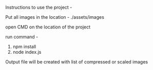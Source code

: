 Instructions to use the project - 

Put all images in the location - ./assets/images

open CMD on the location of the project

run command - 

1. npm install
2. node index.js

Output file will be created with list of compressed or scaled images
